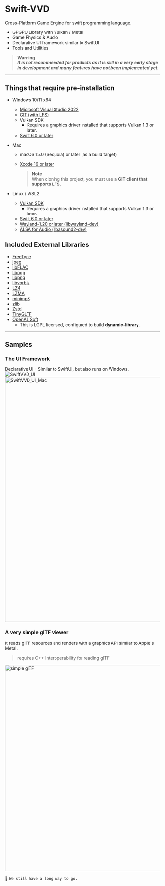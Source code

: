 # Swift-VVD

Cross-Platform Game Engine for swift programming language.

- GPGPU Library with Vulkan / Metal
- Game Physics & Audio
- Declarative UI framework similar to SwiftUI
- Tools and Utilities


> **Warning**  
> ***It is not recommended for products as it is still in a very early stage in development and many features have not been implemented yet.***

---
## Things that require pre-installation
* Windows 10/11 x64
  * [Microsoft Visual Studio 2022](https://visualstudio.microsoft.com/)
  * [GIT (with LFS)](https://git-scm.com/)
  * [Vulkan SDK](https://vulkan.lunarg.com/)
    * Requires a graphics driver installed that supports Vulkan 1.3 or later.
  * [Swift 6.0 or later](https://www.swift.org/)

* Mac
  * macOS 15.0 (Sequoia) or later (as a build target)
  * [Xcode 16 or later](https://developer.apple.com/xcode/)
 
    > **Note**  
    > When cloning this project, you must use a **GIT client that supports LFS.**

* Linux / WSL2
  * [Vulkan SDK](https://vulkan.lunarg.com/)
    * Requires a graphics driver installed that supports Vulkan 1.3 or later.
  * [Swift 6.0 or later](https://www.swift.org/)
  * [Wayland-1.20 or later (libwayland-dev)](https://wayland.freedesktop.org/)
  * [ALSA for Audio (libasound2-dev)](https://www.alsa-project.org/)


## Included External Libraries
- [FreeType](https://freetype.org/)
- [jpeg](https://ijg.org/)
- [libFLAC](https://xiph.org/flac/)
- [libogg](https://xiph.org/ogg/)
- [libpng](https://github.com/glennrp/libpng)
- [libvorbis](https://xiph.org/vorbis/)
- [LZ4](https://github.com/lz4/lz4)
- [LZMA](https://www.7-zip.org/sdk.html)
- [minimp3](https://github.com/lieff/minimp3)
- [zlib](https://github.com/madler/zlib)
- [Zstd](https://github.com/facebook/zstd)
- [TinyGLTF](https://github.com/syoyo/tinygltf)
- [OpenAL Soft](https://github.com/kcat/openal-soft)
    - This is LGPL licensed, configured to build **dynamic-library**.

---
## Samples
### The UI Framework 
Declarative UI - Similar to SwiftUI, but also runs on Windows.
![SwiftVVD_UI](https://github.com/user-attachments/assets/08d13ba6-0d1b-4345-b746-ef07eebf4190)
<img width="797" alt="SwiftVVD_UI_Mac" src="https://github.com/user-attachments/assets/a19a6c70-a2fa-4727-ace1-1c0696c7f615" />

### A very simple glTF viewer
It reads glTF resources and renders with a graphics API similar to Apple's Metal.  
> requires C++ Interoperability for reading glTF
<img width="671" alt="simple glTF" src="https://github.com/user-attachments/assets/0d4571af-0b94-41fb-a611-18de87e0add1" />


:construction_worker:  `We still have a long way to go.` 
